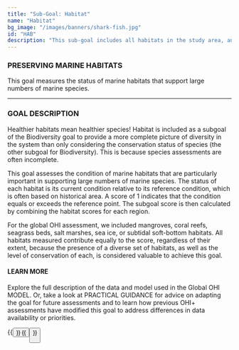 ```yaml
---
title: "Sub-Goal: Habitat"
name: "Habitat"
bg_image: "/images/banners/shark-fish.jpg"
id: "HAB"
description: "This sub-goal includes all habitats in the study area, and assess their health condition and coverage area."
---
```


### PRESERVING MARINE HABITATS

This goal measures the status of marine habitats that support large numbers of marine species. 


----

### GOAL DESCRIPTION

Healthier habitats mean healthier species! Habitat is included as a subgoal of the Biodiversity goal to provide a more complete picture of diversity in the system than only considering the conservation status of species (the other subgoal for Biodiversity). This is because species assessments are often incomplete.  

This goal assesses the condition of marine habitats that are particularly important in supporting large numbers of marine species.  The status of each habitat is its current condition relative to its reference condition, which is often based on historical area. A score of 1 indicates that the condition equals or exceeds the reference point.  The subgoal score is then calculated by combining the habitat scores for each region.   

For the global OHI assessment, we included mangroves, coral reefs, seagrass beds, salt marshes, sea ice, or subtidal soft-bottom habitats.  All habitats measured contribute equally to the score, regardless of their extent, because the presence of a diverse set of habitats, as well as the level of conservation of each, is considered valuable to achieve this goal. 



#### LEARN MORE
Explore the full description of the data and model used in the Global OHI MODEL. Or, take a look at PRACTICAL GUIDANCE for advice on adapting the goal for future assessments and to learn how previous OHI+ assessments have modified this goal to address differences in data availability or priorities.

{{<button text="OHI Model" link="https://ohi-science.org/ohi-methods/goals/goal-models-data.html#habitat-subgoal-of-biodiversity" icon="/images/misc/microscope-icon.svg" >}}
{{<button text="Practical Guidance" link="/guidance/habitats" icon="/images/misc/directions-icon.svg" >}}